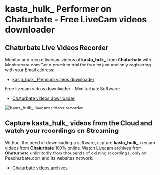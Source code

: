 # kasta_hulk_ Performer on Chaturbate - Free LiveCam videos downloader

## Chaturbate Live Videos Recorder

Monitor and record livecam videos of **kasta_hulk_** from **Chaturbate** with Moniturbate.com
Get a premium trial for free by just and only registering with your Email address:
* [kasta_hulk_ Premium videos downloader](https://moniturbate.com/request-demo-licence-key.html)

Free livecam videos downloader - Moniturbate Software:
* [Chaturbate videos downloader](https://moniturbate.com/moniturbate-download-software.html)

![kasta_hulk_ livecam videos recorder](https://peachurnet.com/templates/moniturbate-software.png)


## Capture kasta_hulk_ videos from the Cloud and watch your recordings on Streaming

Without the need of downloading a software, capture **kasta_hulk_** livecam videos from **Chaturbate** 100% online.
Watch Livecam archives from **Chaturbate** unlimitedly from thousands of existing recordings, only on Peachurbate.com and its websites network:
* [Chaturbate videos archives](https://peachurnet.com/)